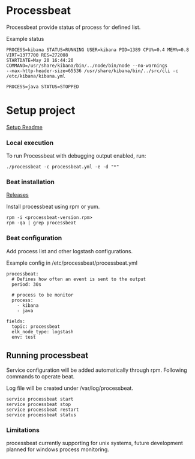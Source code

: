 # Processbeat

Processbeat provide status of process for defined list.

Example status 

```
PROCESS=kibana STATUS=RUNNING USER=kibana PID=1389 CPU%=0.4 MEM%=0.8 VIRT=1377700 RES=272008 
STARTDATE=May 20 16:44:20 COMMAND=/usr/share/kibana/bin/../node/bin/node --no-warnings
--max-http-header-size=65536 /usr/share/kibana/bin/../src/cli -c /etc/kibana/kibana.yml 

PROCESS=java STATUS=STOPPED
```

# Setup project

  [Setup Readme](https://github.com/pawankt/processbeat/blob/master/README-SETUP.md)


### Local execution

To run Processbeat with debugging output enabled, run:

```
./processbeat -c processbeat.yml -e -d "*"
```

### Beat installation

  [Releases](https://github.com/pawankt/processbeat/tree/master/rpmbuild/RPMS)

Install processbeat using rpm or yum.

```
rpm -i <processbeat-version.rpm>
rpm -qa | grep processbeat

```

### Beat configuration

Add process list and other logstash configurations.

Example config in /etc/processbeat/processbeat.yml

```
processbeat:
  # Defines how often an event is sent to the output
  period: 30s

  # process to be monitor
  process:
    - kibana
    - java

fields:
  topic: processbeat
  elk_node_type: logstash
  env: test
```


## Running processbeat

Service configuration will be added automatically through rpm. Following commands to operate beat.

Log file will be created under /var/log/processbeat.

```
service processbeat start
service processbeat stop
service processbeat restart
service processbeat status
```

### Limitations

processbeat currently supporting for unix systems, future development planned for windows process monitoring.


